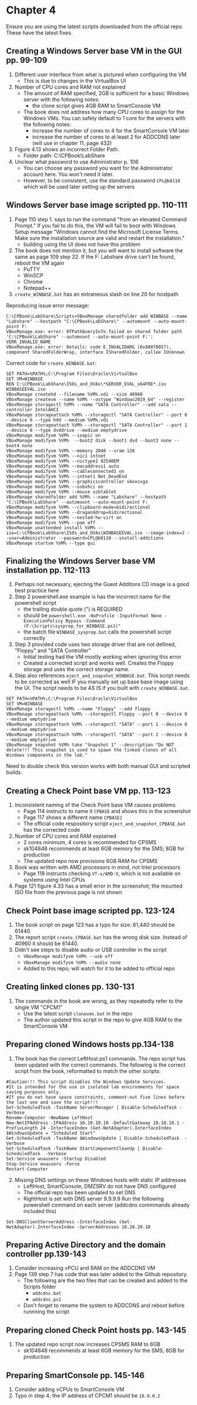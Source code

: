 # Chapter 4
Ensure you are using the latest scripts downloaded from the official repo. These have the latest fixes.

## Creating a Windows Server base VM in the GUI pp. 99-109
1. Different user interface from what is pictured when configuring the VM
    - This is due to changes in the VirtualBox UI
2. Number of CPU cores and RAM not explained
    - The amount of RAM specified, 2GB is sufficient for a basic Windows server with the following notes:
      - the clone script gives 4GB RAM to SmartConsole VM
    - The book does not address how many CPU cores to assign for the Windows VMs. You can safely default to 1 core for the servers with the following notes:
      - increase the number of cores to 4 for the SmartConsole VM later
      - increase the number of cores to at least 2 for ADDCDNS later (will use in chapter 11, page 432)
3. Figure 4.13 shows an incorrect Folder Path.
    - Folder path: C:\CPBook\LabShare
5. Unclear what password to use Administrator p. 106
    - You can choose any password you want for the Administrator account here. You won't need it later.
    - However, to be consistent, use the standard password `CPL@b8110` which will be used later setting  up the servers
## Windows Server base image scripted pp. 110-111
1. Page 110 step 1. says to run the command "from an elevated Command Prompt." If you fail to do this, the VM will fail to boot with Windows Setup message "Windows cannot find the Microsoft License Terms. Make sure the installation source are valid and restart the installation."
    - building using the UI does not have this problem
2. The book does not mention it, but you will want to install software the same as page 109 step 22. If the F: Labshare drive can't be found, reboot the VM again
    - PuTTY
    - WinSCP
    - Chrome
    - Notepad++
4. `create_WINBASE.bat` has an extraneous slash on line 20 for hostpath

Reproducing issue error message:
```
C:\CPBook\LabShare\Scripts>VBoxManage sharedfolder add WINBASE --name "Labshare" --hostpath "C:\CPBook\LabShare\" --automount --auto-mount-point F:
VBoxManage.exe: error: RTPathQueryInfo failed on shared folder path 'C:\CPBook\LabShare" --automount --auto-mount-point F:': VERR_INVALID_NAME
VBoxManage.exe: error: Details: code E_INVALIDARG (0x80070057), component SharedFolderWrap, interface ISharedFolder, callee IUnknown
```
Correct code for `create_WINBASE.bat`:
```
SET PATH=%PATH%;C:\Program Files\Oracle\VirtualBox
SET VM=WINBASE
REN C:\CPBook\LabShare\ISOs_and_OVAs\*SERVER_EVAL_x64FRE*.iso WINBASEEVAL.iso
VBoxManage createhd --filename %VM%.vdi --size 40960
VBoxManage createvm --name %VM% --ostype "Windows2019_64" --register
VBoxManage storagectl %VM% --name "SATA Controller" --add sata --controller IntelAHCI
VBoxManage storageattach %VM% --storagectl "SATA Controller" --port 0 --device 0 --type hdd --medium %VM%.vdi
VBoxManage storageattach %VM% --storagectl "SATA Controller" --port 1 --device 0 --type dvddrive --medium emptydrive
VBoxManage modifyvm %VM% --ioapic on
VBoxManage modifyvm %VM%  --boot2 disk --boot1 dvd --boot3 none --boot4 none
VBoxManage modifyvm %VM% --memory 2048 --vram 128
VBoxManage modifyvm %VM% --nic1 intnet
VBoxManage modifyvm %VM% --nictype1 82540EM
VBoxManage modifyvm %VM% --macaddress1 auto
VBoxManage modifyvm %VM% --cableconnected1 on
VBoxManage modifyvm %VM% --intnet1 Net_DeadEnd
VBoxManage modifyvm %VM% --graphicscontroller vboxsvga
VBoxManage modifyvm %VM% --usbxhci on
VBoxManage modifyvm %VM% --mouse usbtablet
VBoxManage sharedfolder add %VM% --name "Labshare" --hostpath "C:\CPBook\LabShare" --automount --auto-mount-point F:
VBoxManage modifyvm %VM% --clipboard-mode=bidirectional
VBoxManage modifyvm %VM% --draganddrop=bidirectional
VBoxManage modifyvm %VM% --nested-hw-virt on
VBoxManage modifyvm %VM% --pae off
VBoxManage unattended install %VM% --iso=C:\CPBook\LabShare\ISOs_and_OVAs\WINBASEEVAL.iso --image-index=2 --user=Administrator --password=CPL@b8110 --install-additions
VBoxManage startvm %VM% --type gui
```
## Finalizing the Windows Server base VM installation pp. 112-113
1. Perhaps not necessary, ejecting the Guest Additons CD image is a good best practice here
2. Step 2 powershell.exe example is has the incorrect name for the powershell script
    - the trailing double quote (") is REQUIRED
    - should be `powershell.exe -NoProfile -InputFormat None -ExecutionPolicy Bypass -Command (F:\Scripts\sysprep_for_WINBASE.ps1)"`
    - the batch file `WINBASE_sysprep.bat` calls the powershell script correctly
4. Step 3 provided code uses two storage driver that are not defined, "Floppy" and "SATA Controller"
    - Initial testing had the VM mostly working when ignoring this error
    - Created a corrected script and works well. Creates the Floppy storage and uses the correct storage name.
5. Step also references `eject_and_snapshot_WINBASE.bat`. This script needs to be corrected as well IF you manually set up base base image using the UI. The script needs to be AS IS if you built with `create_WINBASE.bat`.
```
SET PATH=%PATH%;C:\Program Files\Oracle\VirtualBox
SET VM=WINBASE
VBoxManage storagectl %VM% --name "Floppy" --add floppy
VBoxManage storageattach %VM% --storagectl Floppy --port 0 --device 0 --medium emptydrive
VBoxManage storageattach %VM% --storagectl "SATA" --port 1 --device 0 --medium emptydrive
VBoxManage storageattach %VM% --storagectl "SATA" --port 2 --device 0 --medium emptydrive
VBoxManage snapshot %VM% take "Snapshot 1" --description "Do NOT delete!!! This snapshot is used to spawn the linked clones of all Windows components in the lab."
```

Need to double check this version works with both manual GUI and scripted builds.

## Creating a Check Point base VM pp. 113-123
1. Inconsistent naming of the Check Point base VM causes problems
    - Page 114 instructs to name it `CPBASE` and shows this in the screenshot
    - Page 117 shows a different name `CPBASE1`
    - The official code respository script  `eject_and_snapshot_CPBASE.bat` has the corrected code
2. Number of CPU cores and RAM explained
     - 2 cores minimum, 4 cores is recommended for CPSMS
     - sk104848 recommends at least 6GB memory for the SMS; 8GB for production
     - The updated repo now provisions 6GB RAM for CPSMS
3. Book was written with AMD processors in mind, not Intel processors
    - Page 118 instructs checking `VT-x/AMD-V`, which is not available on systems using Intel CPUs
4. Page 121 figure 4.33 has a small error in the screenshot; the mounted ISO file from the previous page is not shown
## Check Point base image scripted pp. 123-124
1. The book script on page 123 has a typo for size: 61,440 should be 61440
2. The report script `create_CPBASE.bat` has the wrong disk size. Instead of 40960 it should be 61440.
3. Didn't see steps to disable audio or USB controller in the script
    - `VBoxManage modifyvm %VM% --usb off`
    - `VBoxManage modifyvm %VM% --audio none`
    - Added to this repo; will watch for it to be added to official repo
## Creating linked clones pp. 130-131
1. The commands in the book are wrong, as they repeatedly refer to the single VM "CPCM1"
    - Use the latest script `clonevms.bat` in the repo
    - The author updated this script in the repo to give 4GB RAM to the SmartConsole VM
## Preparing cloned Windows hosts pp.134-138
1. The book has the correct LeftHost.ps1 commands. The repo script has been updated with the correct commands.
The following is the correct script from the book, reformatted to match the other scripts:
```
#Caution!!! This script disables the Windows Update Services.
#It is intended for the use in isolated lab environments for space saving purposes only.
#If you do not have space constraints, comment-out five lines before the last one and save the script!!! 
Get-ScheduledTask -TaskName ServerManager | Disable-ScheduledTask -Verbose
Rename-Computer -NewName LeftHost
New-NetIPAddress -IPAddress 10.10.10.10 -DefaultGateway 10.10.10.1 -PrefixLength 24 -InterfaceIndex (Get-NetAdapter).InterfaceIndex
$WindowsUpdate = "Scheduled Start"
Get-ScheduledTask -TaskName $WindowsUpdate | Disable-ScheduledTask  -Verbose
Get-ScheduledTask -TaskName StartComponentCleanUp | Disable-ScheduledTask  -Verbose
Set-Service wuauserv -Startup Disabled
Stop-Service wuauserv -Force
Restart-Computer
```
2. Missing DNS settings on these Windows hosts with static IP addresses
    - LeftHost, SmartConsole, DMZSRV do not have DNS configured
    - The official repo has been updated to set DNS
    - RightHost is set with DNS server 9.9.9.9
Run the following powershell command on each server (addcdns commmands already included this)
```
Set-DNSClientServerAddress -InterfaceIndex (Get-NetAdapter).InterfaceIndex -ServerAddresses 10.20.20.10
```
## Preparing Active Directory and the domain controller pp.139-143
1. Consider increasing vPCU and RAM on the ADDCDNS VM
2. Page 139 step 7 has code that was later added to the Github repository.
    - The following are the two files that can be created and added to the Scripts folder
        - `addcdns.bat`
        - `addcdns.ps1`
    - Don't forget to rename the system to ADDCDNS and reboot before runnning the script
## Preparing cloned Check Point hosts pp. 143-145
1. The updated repo script now increases CPSMS RAM to 6GB
    - sk104848 recommends at least 6GB memory for the SMS; 8GB for production
## Preparing SmartConsole pp. 145-146
1. Consider adding vCPUs to SmartConsole VM
1. Typo in step 4; the IP address of CPCM1 should be `10.0.0.2`
